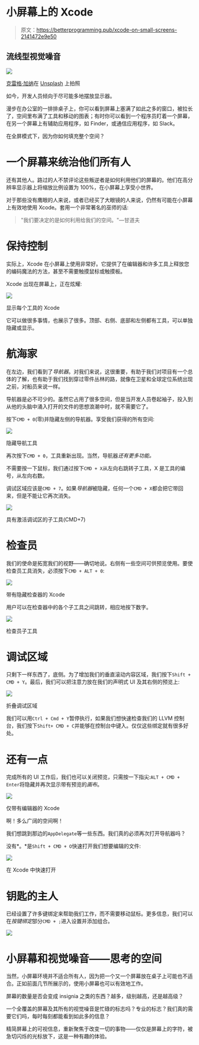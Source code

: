 # 小屏幕上的 Xcode

> 原文：<https://betterprogramming.pub/xcode-on-small-screens-2141472e9e50>

## 流线型视觉噪音

![](img/94c87bdbb19240c9949b782804a31fca.png)

[克雷格·加纳](https://unsplash.com/@craiggarner?utm_source=unsplash&utm_medium=referral&utm_content=creditCopyText)在 [Unsplash](https://unsplash.com/s/photos/macbook-air?utm_source=unsplash&utm_medium=referral&utm_content=creditCopyText) 上拍照

如今，开发人员倾向于尽可能多地摆放显示器。

漫步在办公室的一排排桌子上，你可以看到屏幕上塞满了如此之多的窗口，被拉长了，空间里布满了工具和移动的图表；有时你可以看到一个程序员盯着一个屏幕，在另一个屏幕上有辅助应用程序，如 Finder，或通信应用程序，如 Slack。

在全屏模式下，因为你如何填充整个空间？

# 一个屏幕来统治他们所有人

还有其他人。路过的人不禁评论这些叛逆者是如何利用他们的屏幕的。他们在高分辨率显示器上将缩放比例设置为 100%，在小屏幕上享受小世界。

对于那些没有鹰眼的人来说，或者已经买了大眼镜的人来说，仍然有可能在小屏幕上有效地使用 Xcode。套用一个非常著名的巫师的话:

> "我们要决定的是如何利用给我们的空间。"—甘道夫

# 保持控制

实际上，Xcode 在小屏幕上使用非常好。它提供了在编辑器和许多工具上释放您的编码魔法的方法，甚至不需要触摸鼠标或触摸板。

Xcode 出现在屏幕上，正在炫耀:

![](img/c2c4db09aba76e9c58bdef5387087529.png)

显示每个工具的 Xcode

它可以做很多事情，也展示了很多。顶部、右侧、底部和左侧都有工具，可以单独隐藏或显示。

# 航海家

在左边，我们看到了*导航器*。对我们来说，这很重要，有助于我们对项目有一个总体的了解，也有助于我们找到穿过零件丛林的路，就像在卫星和全球定位系统出现之前，对船员来说一样。

导航器是必不可少的。虽然它占用了很多空间，但是当开发人员卷起袖子，投入到从他的头脑中涌入打开的文件的思想浪潮中时，就不需要它了。

按下`CMD + 0`(零)并隐藏左侧的导航器。享受我们获得的所有空间:

![](img/cc59a8b85d2c46707fd7c7d4cfd36a66.png)

隐藏导航工具

再次按下`CMD + 0`，工具重新出现。当然，导航器*还有更多功能。*

不需要按一下鼠标，我们通过按下`CMD + X`从左向右跳转子工具，X 是工具的编号，从左向右数。

调试区域应该是`CMD + 7`。如果*导航器*被隐藏，任何一个`CMD + X`都会把它带回来，但是不能让它再次消失。

![](img/71e5c70a3c654de49a13efbd7a24803f.png)

具有激活调试区的子工具(CMD+7)

# 检查员

我们的使命是拓宽我们的视野——确切地说。右侧有一些空间可供预览使用。要使检查员工具消失，必须按下`CMD + ALT + 0`:

![](img/a9dde06fbc96124825718a36d8395637.png)

带有隐藏检查器的 Xcode

用户可以在检查器中的各个子工具之间跳转，相应地按下数字。

![](img/f89e61b026af77acf191ba7c5d6e6fad.png)

检查员子工具

# 调试区域

只剩下一样东西了，底侧。为了增加我们的垂直滚动内容区域，我们按下`Shift + CMD + Y`。最后，我们可以把注意力放在我们的声明式 UI 及其右侧的预览上:

![](img/9cb3f76af0f7f13c85db72927e032afd.png)

折叠调试区域

我们可以用`Ctrl + Cmd + Y`暂停执行，如果我们想快速检查我们的 LLVM 控制台，我们按下`Shift+ CMD + C`并能够在控制台中键入。仅仅这些绑定就有很多好处。

# 还有一点

完成所有的 UI 工作后，我们也可以关闭预览，只需按一下指尖:`ALT + CMD + Enter`将隐藏并再次显示带有预览的*画布*。

![](img/0c56d1043fc11f3d68455f16492c0c2a.png)

仅带有编辑器的 Xcode

啊！多么广阔的空间啊！

我们想跳到那边的`AppDelegate`等一些东西。我们真的必须再次打开导航器吗？

没有*。*是`Shift + CMD + O`快速打开我们想要编辑的文件:

![](img/1012af1d473ec74a448f74475de0ab78.png)

在 Xcode 中快速打开

# 钥匙的主人

已经设置了许多键绑定来帮助我们工作，而不需要移动鼠标。更多信息，我们可以在*按键绑定*部分`CMD + ;`进入设置并添加组合。

![](img/55dbe04a367a6762b0c24918f1703c50.png)

# 小屏幕和视觉噪音——思考的空间

当然，小屏幕环境并不适合所有人，因为把一个又一个屏幕放在桌子上可能也不适合。正如前面几节所展示的，使用小屏幕也可以有效地工作。

屏幕的数量是否会变成 insignia 之类的东西？越多，级别越高，还是越高级？

一个全覆盖的屏幕及其所有的视觉噪音是忙碌的标志吗？专业的标志？我们真的需要它们吗，每时每刻都能看到如此多的信息？

精简屏幕上的可视信息，重新聚焦于改变一切的事物——仅仅是屏幕上的字符，被急切闪烁的光标放下，这是一种有趣的体验。